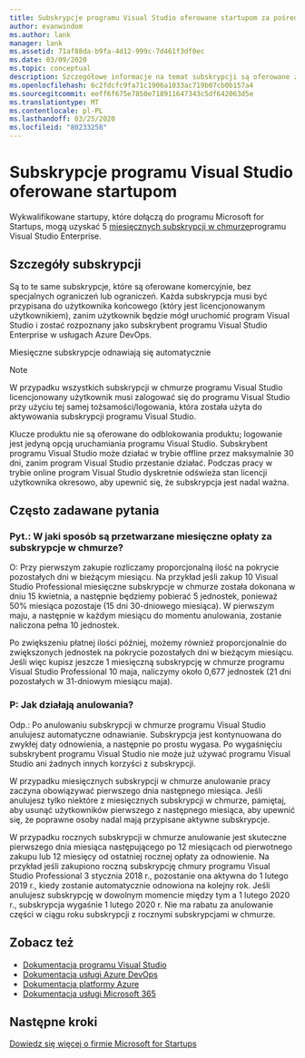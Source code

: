 ```yaml
---
title: Subskrypcje programu Visual Studio oferowane startupom za pośrednictwem programu Microsoft for Startups
author: evanwindom
ms.author: lank
manager: lank
ms.assetid: 71af88da-b9fa-4d12-999c-7d461f3df0ec
ms.date: 03/09/2020
ms.topic: conceptual
description: Szczegółowe informacje na temat subskrypcji są oferowane za pośrednictwem programu Microsoft for Startups.
ms.openlocfilehash: 6c2fdcfc9fa71c1906a1033ac719b07cb0b157a4
ms.sourcegitcommit: eeff6f675e7850e718911647343c5df642063d5e
ms.translationtype: MT
ms.contentlocale: pl-PL
ms.lasthandoff: 03/25/2020
ms.locfileid: "80233258"
---
```

# <a name="visual-studio-subscriptions-offered-to-startups"></a>Subskrypcje programu Visual Studio oferowane startupom
Wykwalifikowane startupy, które dołączą do programu Microsoft for Startups, mogą uzyskać 5 [miesięcznych subskrypcji w chmurze](https://visualstudio.microsoft.com/vs/pricing/)programu Visual Studio Enterprise. 

## <a name="subscription-details"></a>Szczegóły subskrypcji 
Są to te same subskrypcje, które są oferowane komercyjnie, bez specjalnych ograniczeń lub ograniczeń. Każda subskrypcja musi być przypisana do użytkownika końcowego (który jest licencjonowanym użytkownikiem), zanim użytkownik będzie mógł uruchomić program Visual Studio i zostać rozpoznany jako subskrybent programu Visual Studio Enterprise w usługach Azure DevOps.

Miesięczne subskrypcje odnawiają się automatycznie 

> [!Note]
> W przypadku wszystkich subskrypcji w chmurze programu Visual Studio licencjonowany użytkownik musi zalogować się do programu Visual Studio przy użyciu tej samej tożsamości/logowania, która została użyta do aktywowania subskrypcji programu Visual Studio.

Klucze produktu nie są oferowane do odblokowania produktu; logowanie jest jedyną opcją uruchamiania programu Visual Studio. Subskrybent programu Visual Studio może działać w trybie offline przez maksymalnie 30 dni, zanim program Visual Studio przestanie działać. Podczas pracy w trybie online program Visual Studio dyskretnie odświeża stan licencji użytkownika okresowo, aby upewnić się, że subskrypcja jest nadal ważna.

## <a name="frequently-asked-questions"></a>Często zadawane pytania
### <a name="q-how-are-monthly-cloud-subscription-charges-processed"></a>Pyt.: W jaki sposób są przetwarzane miesięczne opłaty za subskrypcje w chmurze?
O: Przy pierwszym zakupie rozliczamy proporcjonalną ilość na pokrycie pozostałych dni w bieżącym miesiącu. Na przykład jeśli zakup 10 Visual Studio Professional miesięczne subskrypcje w chmurze została dokonana w dniu 15 kwietnia, a następnie będziemy pobierać 5 jednostek, ponieważ 50% miesiąca pozostaje (15 dni 30-dniowego miesiąca). W pierwszym maju, a następnie w każdym miesiącu do momentu anulowania, zostanie naliczona pełna 10 jednostek.

Po zwiększeniu płatnej ilości później, możemy również proporcjonalnie do zwiększonych jednostek na pokrycie pozostałych dni w bieżącym miesiącu. Jeśli więc kupisz jeszcze 1 miesięczną subskrypcję w chmurze programu Visual Studio Professional 10 maja, naliczymy około 0,677 jednostek (21 dni pozostałych w 31-dniowym miesiącu maja).

### <a name="q-how-do-cancelations-work"></a>P: Jak działają anulowania?
Odp.: Po anulowaniu subskrypcji w chmurze programu Visual Studio anulujesz automatyczne odnawianie. Subskrypcja jest kontynuowana do zwykłej daty odnowienia, a następnie po prostu wygasa. Po wygaśnięciu subskrybent programu Visual Studio nie może już używać programu Visual Studio ani żadnych innych korzyści z subskrypcji.

W przypadku miesięcznych subskrypcji w chmurze anulowanie pracy zaczyna obowiązywać pierwszego dnia następnego miesiąca. Jeśli anulujesz tylko niektóre z miesięcznych subskrypcji w chmurze, pamiętaj, aby usunąć użytkowników pierwszego z następnego miesiąca, aby upewnić się, że poprawne osoby nadal mają przypisane aktywne subskrypcje.

W przypadku rocznych subskrypcji w chmurze anulowanie jest skuteczne pierwszego dnia miesiąca następującego po 12 miesiącach od pierwotnego zakupu lub 12 miesięcy od ostatniej rocznej opłaty za odnowienie. Na przykład jeśli zakupiono roczną subskrypcję chmury programu Visual Studio Professional 3 stycznia 2018 r., pozostanie ona aktywna do 1 lutego 2019 r., kiedy zostanie automatycznie odnowiona na kolejny rok. Jeśli anulujesz subskrypcję w dowolnym momencie między tym a 1 lutego 2020 r., subskrypcja wygaśnie 1 lutego 2020 r. Nie ma rabatu za anulowanie części w ciągu roku subskrypcji z rocznymi subskrypcjami w chmurze.

## <a name="see-also"></a>Zobacz też
- [Dokumentacja programu Visual Studio](https://docs.microsoft.com/visualstudio/)
- [Dokumentacja usługi Azure DevOps](https://docs.microsoft.com/azure/devops/)
- [Dokumentacja platformy Azure](https://docs.microsoft.com/azure/)
- [Dokumentacja usługi Microsoft 365](https://docs.microsoft.com/microsoft-365/)

## <a name="next-steps"></a>Następne kroki
[Dowiedz się więcej o firmie Microsoft for Startups](https://startups.microsoft.com)